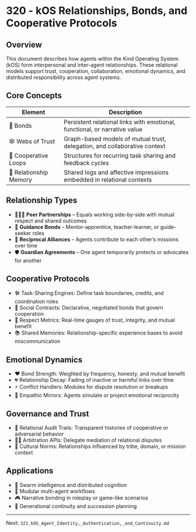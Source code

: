 # 320 - kOS Relationships, Bonds, and Cooperative Protocols

## Overview
This document describes how agents within the Kind Operating System (kOS) form interpersonal and inter-agent relationships. These relational models support trust, cooperation, collaboration, emotional dynamics, and distributed responsibility across agent systems.

## Core Concepts
| Element              | Description                                                                 |
|----------------------|-----------------------------------------------------------------------------|
| 🤝 Bonds              | Persistent relational links with emotional, functional, or narrative value   |
| 🕸️ Webs of Trust       | Graph-based models of mutual trust, delegation, and collaborative context     |
| 🔄 Cooperative Loops   | Structures for recurring task sharing and feedback cycles                    |
| 🧠 Relationship Memory | Shared logs and affective impressions embedded in relational contexts         |

## Relationship Types
- 🧑‍🤝‍🧑 **Peer Partnerships** – Equals working side-by-side with mutual respect and shared outcomes
- 🧭 **Guidance Bonds** – Mentor-apprentice, teacher-learner, or guide-seeker roles
- 🔄 **Reciprocal Alliances** – Agents contribute to each other’s missions over time
- 🛡️ **Guardian Agreements** – One agent temporarily protects or advocates for another

## Cooperative Protocols
- 🛠️ Task-Sharing Engines: Define task boundaries, credits, and coordination roles
- 📜 Social Contracts: Declarative, negotiated bonds that govern cooperation
- 🤝 Respect Metrics: Real-time gauges of trust, integrity, and mutual benefit
- 📚 Shared Memories: Relationship-specific experience bases to avoid miscommunication

## Emotional Dynamics
- ❤️ Bond Strength: Weighted by frequency, honesty, and mutual benefit
- 💔 Relationship Decay: Fading of inactive or harmful links over time
- ⚡ Conflict Handlers: Modules for dispute resolution or breakups
- 🧠 Empathic Mirrors: Agents simulate or project emotional reciprocity

## Governance and Trust
- 🧾 Relational Audit Trails: Transparent histories of cooperative or adversarial behavior
- 🧑‍⚖️ Arbitration APIs: Delegate mediation of relational disputes
- 🧬 Cultural Norms: Relationships influenced by tribe, domain, or mission context

## Applications
- 🤖 Swarm intelligence and distributed cognition
- 🧱 Modular multi-agent workflows
- 🎮 Narrative bonding in roleplay or game-like scenarios
- 🧬 Generational continuity and succession planning

---
Next: `321_kOS_Agent_Identity,_Authentication,_and_Continuity.md`

